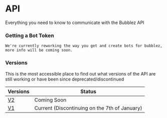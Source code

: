 # API

Everything you need to know to communicate with the Bubblez API

### Getting a Bot Token

`We're currently reworking the way you get and create bots for bubblez, more info will be coming soon.`

### Versions

This is the most accessible place to find out what versions of the API are still working or have been since deprecated/discontinued

| Versions    | Status                                        |
| ----------- | --------------------------------------------- |
| [V2](v2.md) | Coming Soon                                   |
| [V1](v1.md) | Current (Discontinuing on the 7th of January) |
